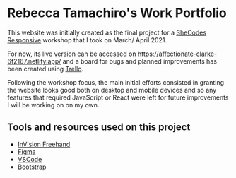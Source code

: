 # Rebecca Tamachiro's Work Portfolio

This website was initially created as the final project for a [SheCodes Responsive](https://www.shecodes.io/responsive) workshop that I took on March/ April 2021.

For now, its live version can be accessed on https://affectionate-clarke-6f2167.netlify.app/ and a board for bugs and planned improvements has been created using [Trello](https://trello.com/b/xVJqfsqD/portfolio-continuous-development).

Following the workshop focus, the main initial efforts consisted in granting the website looks good both on desktop and mobile devices and so any features that required JavaScript or React were left for future improvements I will be working on on my own.

## Tools and resources used on this project

- [InVision Freehand](https://www.invisionapp.com/freehand)
- [Figma](https://www.figma.com/)
- [VSCode](https://code.visualstudio.com/)
- [Bootstrap](https://getbootstrap.com/)
